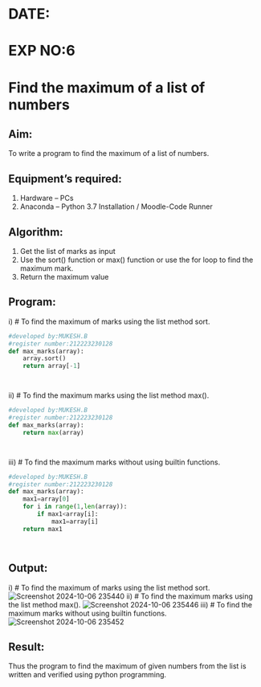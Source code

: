 # DATE:
# EXP NO:6 
# Find the maximum of a list of numbers
## Aim:
To write a program to find the maximum of a list of numbers.
## Equipment’s required:
1.	Hardware – PCs
2.	Anaconda – Python 3.7 Installation / Moodle-Code Runner
## Algorithm:
1.	Get the list of marks as input
2.	Use the sort() function or max() function or use the for loop to find the maximum mark.
3.	Return the maximum value
## Program:

i)	# To find the maximum of marks using the list method sort.
```Python
#developed by:MUKESH.B
#register number:212223230128
def max_marks(array):
    array.sort()
    return array[-1]




```

ii)	# To find the maximum marks using the list method max().
```Python
#developed by:MUKESH.B
#register number:212223230128
def max_marks(array):
    return max(array)




```

iii) # To find the maximum marks without using builtin functions.
```Python
#developed by:MUKESH.B
#register number:212223230128
def max_marks(array):
    max1=array[0]
    for i in range(1,len(array)):
        if max1<array[i]:
            max1=array[i]
    return max1




```



## Output:
i)	# To find the maximum of marks using the list method sort.
![Screenshot 2024-10-06 235440](https://github.com/user-attachments/assets/49e4cd3d-b09e-4cab-baaf-469e68d339a4)
ii)	# To find the maximum marks using the list method max().
![Screenshot 2024-10-06 235446](https://github.com/user-attachments/assets/9481ce8f-4849-4f85-bea4-e2b19391849b)
iii) # To find the maximum marks without using builtin functions.
![Screenshot 2024-10-06 235452](https://github.com/user-attachments/assets/7302db65-6312-4779-b943-7fb78c0876b2)




## Result:
Thus the program to find the maximum of given numbers from the list is written and verified using python programming.
